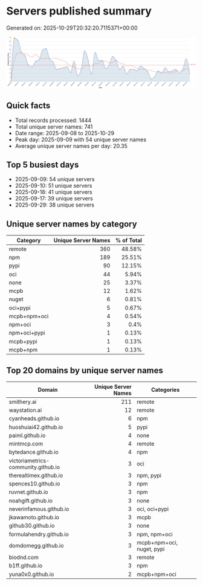 # Servers published summary

Generated on: 2025-10-29T20:32:20.7115371+00:00

![Unique servers per day](servers-per-day.svg)

## Quick facts
- Total records processed: 1444
- Total unique server names: 741
- Date range: 2025-09-08 to 2025-10-29
- Peak day: 2025-09-09 with 54 unique server names
- Average unique server names per day: 20.35

## Top 5 busiest days
- 2025-09-09: 54 unique servers
- 2025-09-10: 51 unique servers
- 2025-09-18: 41 unique servers
- 2025-09-17: 39 unique servers
- 2025-09-29: 38 unique servers

## Unique server names by category

| Category | Unique Server Names | % of Total |
|----------|---------------------:|-----------:|
| remote | 360 | 48.58% |
| npm | 189 | 25.51% |
| pypi | 90 | 12.15% |
| oci | 44 | 5.94% |
| none | 25 | 3.37% |
| mcpb | 12 | 1.62% |
| nuget | 6 | 0.81% |
| oci+pypi | 5 | 0.67% |
| mcpb+npm+oci | 4 | 0.54% |
| npm+oci | 3 | 0.4% |
| npm+oci+pypi | 1 | 0.13% |
| mcpb+pypi | 1 | 0.13% |
| mcpb+npm | 1 | 0.13% |

## Top 20 domains by unique server names

| Domain | Unique Server Names | Categories |
|--------|---------------------:|------------|
| smithery.ai | 211 | remote |
| waystation.ai | 12 | remote |
| cyanheads.github.io | 6 | npm |
| huoshuiai42.github.io | 5 | pypi |
| paiml.github.io | 4 | none |
| mintmcp.com | 4 | remote |
| bytedance.github.io | 4 | npm |
| victoriametrics-community.github.io | 3 | oci |
| therealtimex.github.io | 3 | npm, pypi |
| spences10.github.io | 3 | npm |
| ruvnet.github.io | 3 | npm |
| noahgift.github.io | 3 | none |
| neverinfamous.github.io | 3 | oci, oci+pypi |
| jkawamoto.github.io | 3 | mcpb |
| github30.github.io | 3 | none |
| formulahendry.github.io | 3 | npm, npm+oci |
| domdomegg.github.io | 3 | mcpb+npm+oci, nuget, pypi |
| biodnd.com | 3 | remote |
| b1ff.github.io | 3 | npm |
| yuna0x0.github.io | 2 | mcpb+npm+oci |
